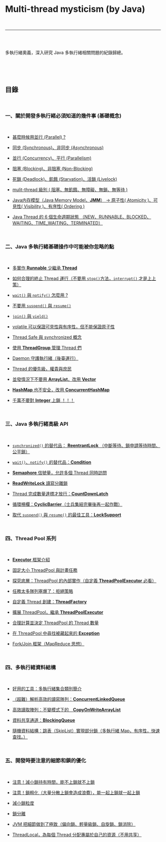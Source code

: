 # Multi-thread mysticism (by Java)

<br>

---

<br>
<br>

多執行緒奧義，深入研究 Java 多執行緒相關問題的紀錄歸總。

<br>
<br>
<br>

## 目錄

<br>

### 一、關於開發多執行緒必須知道的幾件事 (基礎概念)

 <br>

* [甚麼時候用並行 (Parallel) ?](note/basic/whenToUseParallel.md)

* [同步 (Synchronous)、非同步 (Asynchronous)](note/basic/synchronousAndAsynchronous.md)

* [並行 (Concurrency)、平行 (Parallelism)](note/basic/concurrencyAndParallelism.md)

* [阻塞 (Blocking)、非阻塞 (Non-Blocking)](note/basic/blockingAndNonBlocking.md)

* [死鎖 (Deadlock)、飢餓 (Starvation)、活鎖 (Livelock)](note/basic/deadlockStarvationLivelock.md)

* [mulit-thread 級別 ( 阻塞、無飢餓、無障礙、無鎖、無等待 )](note/basic/multiThreadGrading.md)

* [Java内存模型（Java Memory Model，__JMM__）
  -> 原子性( Atomicity )、可見性( Visibility )、有序性( Ordering )](note/basic/JMM.md)

* [Java Thread 的 6 個生命週期狀態 （NEW、RUNNABLE、BLOCKED、WAITING、TIME_WAITING、TERMINATED）](note/basic/threadsLifeCycle.md)

  <br>
  
### 二、Java 多執行緒基礎操作中可能被你忽略的點

  <br>

  * [多實作 __Runnable__ 少繼承 __Thread__](note/likelyToBeIgnore/runnableVsThread.md)

  * [如何合理的終止 Thread 運行（不要用 `stop()`方法，`interrupt()` 才是上上策）](note/likelyToBeIgnore/howToWStopThread.md)

  * [`wait()` 與 `notify()` 怎麼用 ?](note/likelyToBeIgnore/waitAndNotify.md)

  * [不要用 `suspend()` 與 `resume()`](note/likelyToBeIgnore/suspendAndResume.md)

  * [`join()` 與 `yield()`](note/likelyToBeIgnore/joinAndYield.md)

  * [volatile 可以保證可見性與有序性，但不能保證原子性](note/likelyToBeIgnore/volatile.md)

  * [Thread Safe 與 synchronized 概念](note/likelyToBeIgnore/threadSafeAndSynchronized.md)

  * [使用 __ThreadGroup__ 管理 Thread 們](note/likelyToBeIgnore/threadGroup.md)

  * [Daemon 守護執行緒（後臺運行）](note/likelyToBeIgnore/daemon.md)

  * [Thread 的優先級，權貴與庶民](note/likelyToBeIgnore/threadPrioity.md)

  * [並發情況下不要用 __ArrayList__，改用 __Vector__](note/likelyToBeIgnore/arrayList.md)

  * [__HashMap__ 也不安全，改用 __ConcurrentHashMap__](note/likelyToBeIgnore/hashMap.md)

  * [千萬不要對 __Integer__ 上鎖 ！！！](note/likelyToBeIgnore/dontLockInt.md)

  <br>

### 三、Java 多執行緒高級 API

  <br>


  * [`synchronized()` 的替代品： __ReentrantLock__ （中斷等待、鎖申請等待時間、公平鎖）](note/highLevelAPI/ReentrantLock.md)

  * [`wait()`、`notify()` 的替代品：__Condition__](note/highLevelAPI/Condition.md)

  * [__Semaphore__ 信號量，允許多個 Thread 同時訪問](note/highLevelAPI/Semaphore.md)

  * [__ReadWriteLock__ 讀寫分離鎖](note/highLevelAPI/ReadWriteLock.md)

  * [Thread 完成數量達標才放行：__CountDownLatch__](note/highLevelAPI/CountDownLatch.md)

  * [循環柵欄：__CyclicBarrier__（士兵集結完畢後再一起作戰）](note/highLevelAPI/CyclicBarrier.md)

  * [取代 `suspend()` 與 `resume()` 的最佳工具：__LockSupport__](note/highLevelAPI/LockSupport.md)

  <br>

  ### 四、Thread Pool 系列

  <br>

  * [__Executor__ 框架介紹](note/threadPool/Executor.md)

  * [固定大小 ThreadPool 與計畫任務](note/threadPool/fixThreadPoolNScheduledThreadPool.md)

  * [探究底層：ThreadPool 的內部實作（自定義 __ThreadPoolExecutor__ 必看）](note/threadPool/howToImpl.md)

  * [任務太多隊列塞爆了：拒絕策略](note/threadPool/rejectHandler.md)

  * [自定義 Thread 創建：__ThreadFactory__](note/threadPool/threadFactory.md)

  * [擴展 ThreadPool，繼承 __ThreadPoolExecutor__](note/threadPool/extendsExecutorPoolExecutor.md)

  * [合理計算並決定 ThreadPool 的 Thread 數量](note/threadPool/computeSuitableThreadCount.md)

  * [在 ThreadPool 中尋找被藏起來的 __Exception__](note/threadPool/findException.md)

  * [Fork/Join 框架（MapReduce 思想）](note/threadPool/forkNJoin.md)

  <br>

  ### 四、多執行緒資料結構

  <br>

  * [好用的工具：多執行緒集合類別簡介](note/dataStructures/intro.md)

  * [（超難）解析高效的讀寫隊列：__ConcurrentLinkedQueue__](note/dataStructures/concurrentLinkedQueue.md)

  * [高效讀取陣列：不變模式下的　__CopyOnWriteArrayList__](note/dataStructures/copyOnWriteArrayList.md)

  * [資料共享通道：__BlockingQueue__](note/dataStructures/blockingQueue.md)

  * [隨機資料結構：跳表（SkipList）實現部分鎖（多執行緒 Map，有序性，快速查找。）](note/dataStructures/skipList.md)


<br>

### 五、開發時要注意的細節和鎖的優化

<br>

* [注意！減小鎖持有時間，能不上鎖就不上鎖](note/advancedConception/dontLockIfPossible.md)

* [注意！鎖粗化（大量分散上鎖會造成浪費），能一起上鎖就一起上鎖](note/advancedConception/LockCoarsening.md)

* [減小鎖粒度](note/advancedConception/Lockgranularity.md)

* [鎖分離](note/advancedConception/LockSeparate.md)

* [JVM 把細節做到了極致（偏向鎖、輕量級鎖、自旋鎖、鎖消除）](note/advancedConception/JvmKeepImproving.md)

* [ThreadLocal，為每個 Thread 分配專屬於自己的資源（不用共享）](note/advancedConception/ThreadLocal.md)
